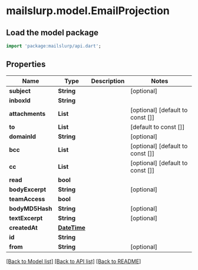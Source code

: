 # mailslurp.model.EmailProjection

## Load the model package
```dart
import 'package:mailslurp/api.dart';
```

## Properties
Name | Type | Description | Notes
------------ | ------------- | ------------- | -------------
**subject** | **String** |  | [optional] 
**inboxId** | **String** |  | 
**attachments** | **List<String>** |  | [optional] [default to const []]
**to** | **List<String>** |  | [default to const []]
**domainId** | **String** |  | [optional] 
**bcc** | **List<String>** |  | [optional] [default to const []]
**cc** | **List<String>** |  | [optional] [default to const []]
**read** | **bool** |  | 
**bodyExcerpt** | **String** |  | [optional] 
**teamAccess** | **bool** |  | 
**bodyMD5Hash** | **String** |  | [optional] 
**textExcerpt** | **String** |  | [optional] 
**createdAt** | [**DateTime**](DateTime) |  | 
**id** | **String** |  | 
**from** | **String** |  | [optional] 

[[Back to Model list]](../README#documentation-for-models) [[Back to API list]](../README#documentation-for-api-endpoints) [[Back to README]](../README)


